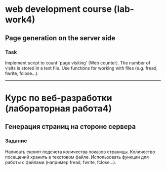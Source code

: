 # web development course (lab-work4)
## Page generation on the server side
### Task

Implement script to count 'page visiting' (Web counter).
The number of visits is stored in a text file.
Use functions for working with files (e.g. fread, fwrite, fclose...).

---

# Курс по веб-разработки (лабораторная работа4)
## Генерация страниц на стороне сервера
### Задание

Написать скрипт подсчета количества показов страницы.
Количество посещений хранить в текстовом файле. 
Использовать функции для работы с файлами (например fread, fwrite, fclose...).